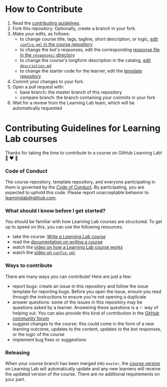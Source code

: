 # How to Contribute

1. Read the [contributing guidelines](#Contributing-to-Learning-Lab-courses).
1. Fork this repository. Optionally, create a branch in your fork. 
1. Make your edits, as follows:
    - to change course title, tags, tagline, short description, or logic, [edit `config.yml` in the course repository](https://lab.github.com/docs/content-for-the-catalog)
    - to change the bot's responses, edit the corresponding [response file in the `responses/` directory](https://lab.github.com/docs/writing-responses)
    - to change the course's longform description in the catalog, [edit `description.md`](https://lab.github.com/docs/course-ownership-and-repositories#set-up-the-course-repositories)
    - to change the starter code for the learner, edit the [template repository](https://lab.github.com/docs/course-ownership-and-repositories#the-repositories)
1. Commit your changes to your fork.
1. Open a pull request with:
    - base branch: the master branch of this repository
    - compare branch: the branch containing your commits in your fork
1. Wait for a review from the Learning Lab team, which will be automatically requested

# Contributing Guidelines for Learning Lab courses 

Thanks for taking the time to contribute to a course on GitHub Learning Lab! :robot: :heart: :balloon:

### Code of Conduct

The course repository, template repository, and everyone participating in them is governed by the [Code of Conduct](https://github.com/github/learning-lab-components/blob/master/.github/CODE_OF_CONDUCT.md). By participating, you are expected to uphold this code. Please report unacceptable behavior to learninglab@github.com.

### What should I know before I get started?

You should be familiar with how Learning Lab courses are structured. To get up to speed on this, you can use the following resources:
- take the course: [_Write a Learning Lab course_](https://lab.github.com/github/write-a-learning-lab-course)
- read the [documentation on writing a course](https://lab.github.com/docs/writing-quickstart)
- watch the [video on how a Learning Lab course works](https://www.youtube.com/watch?v=xaLSVcwFkiI&list=PLg7s6cbtAD147DXcVp899Fk6SegoLY9gL&index=4)
- watch the [video on `config.yml`](https://www.youtube.com/watch?v=HL8MdBsFaF4&list=PLg7s6cbtAD147DXcVp899Fk6SegoLY9gL&index=2)

### Ways to contribute

There are many ways you can contribute! Here are just a few:
- report bugs: create an issue in this repository and follow the issue template for reporting bugs. Before you open the issue, ensure you read through the instructions to ensure you're not opening a duplicate
- answer questions: some of the issues in this repository may be questions asked by a learner. Answering these questions is a :sparkles: way of helping out. You can also provide this kind of contribution in the [GitHub community forum](https://github.community/t5/GitHub-Learning-Lab/bd-p/learn)
- suggest changes to the course: this could come in the form of a new learning outcome, updates to the content, updates to the bot responses, or the logic of the course
- implement bug fixes or suggestions

### Releasing

When your course branch has been merged into `master`, the [course version](https://lab.github.com/docs/course-versioning) on Learning Lab will automatically update and any new learners will receive the updated version of the course. There are no additional requirements on your part.
